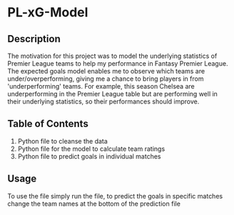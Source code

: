 # PL-xG-Model

## Description
The motivation for this project was to model the underlying statistics of Premier League teams to help my performance in Fantasy Premier League. The expected goals model enables me to observe which teams are under/overperforming, giving me a chance to bring players in from 'underperforming' teams. For example, this season Chelsea are underperforming in the Premier League table but are performing well in their underlying statistics, so their performances should improve.

## Table of Contents
1. Python file to cleanse the data
2. Python file for the model to calculate team ratings
3. Python file to predict goals in individual matches

## Usage
To use the file simply run the file, to predict the goals in specific matches change the team names at the bottom of the prediction file
   

